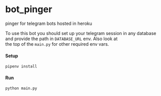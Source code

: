 # bot_pinger
pinger for telegram bots hosted in heroku

To use this bot you should set up your telegram session in any database and provide the path in `DATABASE_URL` env. Also look at\
the top of the `main.py` for other required env vars.
#### Setup
`pipenv install`

#### Run
`python main.py`
